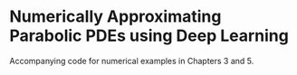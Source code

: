 # Numerically Approximating Parabolic PDEs using Deep Learning

Accompanying code for numerical examples in Chapters 3 and 5. 
